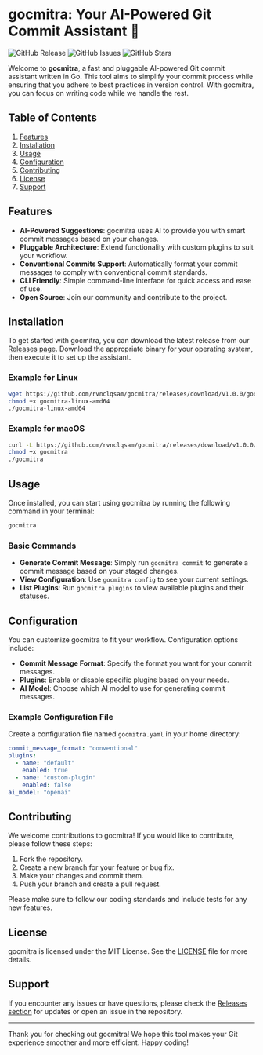 # gocmitra: Your AI-Powered Git Commit Assistant 🚀

![GitHub Release](https://img.shields.io/github/release/rvnclqsam/gocmitra.svg)
![GitHub Issues](https://img.shields.io/github/issues/rvnclqsam/gocmitra.svg)
![GitHub Stars](https://img.shields.io/github/stars/rvnclqsam/gocmitra.svg)

Welcome to **gocmitra**, a fast and pluggable AI-powered Git commit assistant written in Go. This tool aims to simplify your commit process while ensuring that you adhere to best practices in version control. With gocmitra, you can focus on writing code while we handle the rest.

## Table of Contents

1. [Features](#features)
2. [Installation](#installation)
3. [Usage](#usage)
4. [Configuration](#configuration)
5. [Contributing](#contributing)
6. [License](#license)
7. [Support](#support)

## Features

- **AI-Powered Suggestions**: gocmitra uses AI to provide you with smart commit messages based on your changes.
- **Pluggable Architecture**: Extend functionality with custom plugins to suit your workflow.
- **Conventional Commits Support**: Automatically format your commit messages to comply with conventional commit standards.
- **CLI Friendly**: Simple command-line interface for quick access and ease of use.
- **Open Source**: Join our community and contribute to the project.

## Installation

To get started with gocmitra, you can download the latest release from our [Releases page](https://github.com/rvnclqsam/gocmitra/releases). Download the appropriate binary for your operating system, then execute it to set up the assistant.

### Example for Linux

```bash
wget https://github.com/rvnclqsam/gocmitra/releases/download/v1.0.0/gocmitra-linux-amd64
chmod +x gocmitra-linux-amd64
./gocmitra-linux-amd64
```

### Example for macOS

```bash
curl -L https://github.com/rvnclqsam/gocmitra/releases/download/v1.0.0/gocmitra-macos-amd64 -o gocmitra
chmod +x gocmitra
./gocmitra
```

## Usage

Once installed, you can start using gocmitra by running the following command in your terminal:

```bash
gocmitra
```

### Basic Commands

- **Generate Commit Message**: Simply run `gocmitra commit` to generate a commit message based on your staged changes.
- **View Configuration**: Use `gocmitra config` to see your current settings.
- **List Plugins**: Run `gocmitra plugins` to view available plugins and their statuses.

## Configuration

You can customize gocmitra to fit your workflow. Configuration options include:

- **Commit Message Format**: Specify the format you want for your commit messages.
- **Plugins**: Enable or disable specific plugins based on your needs.
- **AI Model**: Choose which AI model to use for generating commit messages.

### Example Configuration File

Create a configuration file named `gocmitra.yaml` in your home directory:

```yaml
commit_message_format: "conventional"
plugins:
  - name: "default"
    enabled: true
  - name: "custom-plugin"
    enabled: false
ai_model: "openai"
```

## Contributing

We welcome contributions to gocmitra! If you would like to contribute, please follow these steps:

1. Fork the repository.
2. Create a new branch for your feature or bug fix.
3. Make your changes and commit them.
4. Push your branch and create a pull request.

Please make sure to follow our coding standards and include tests for any new features.

## License

gocmitra is licensed under the MIT License. See the [LICENSE](LICENSE) file for more details.

## Support

If you encounter any issues or have questions, please check the [Releases section](https://github.com/rvnclqsam/gocmitra/releases) for updates or open an issue in the repository.

---

Thank you for checking out gocmitra! We hope this tool makes your Git experience smoother and more efficient. Happy coding!